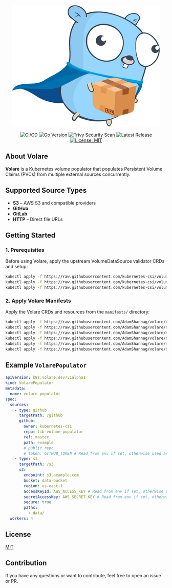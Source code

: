 <p align="center">
  <img src="assets/volare.png" alt="Volare logo" width="462" />
</p>

<p align="center">
  <a href="https://github.com/AdamShannag/volare/actions/workflows/build.yml">
    <img src="https://img.shields.io/github/actions/workflow/status/AdamShannag/volare/build.yml?branch=master&label=CI%2FCD&logo=github" alt="CI/CD">
  </a>
  <a href="https://github.com/AdamShannag/volare/blob/master/go.mod">
    <img src="https://img.shields.io/github/go-mod/go-version/AdamShannag/volare?logo=go" alt="Go Version">
  </a>
  <a href="https://github.com/AdamShannag/volare/actions/workflows/build.yml">
    <img src="https://img.shields.io/github/actions/workflow/status/AdamShannag/volare/build.yml?branch=master&label=Trivy%20Security%20Scan&logo=aquasec" alt="Trivy Security Scan">
  </a>
  <a href="https://github.com/AdamShannag/volare/releases/latest">
    <img src="https://img.shields.io/github/v/release/AdamShannag/volare?sort=semver" alt="Latest Release">
  </a>
  <a href="https://github.com/AdamShannag/volare/blob/master/LICENSE">
    <img src="https://img.shields.io/badge/License-MIT-yellow.svg" alt="License: MIT">
  </a>
</p>

## About Volare

**Volare** is a Kubernetes volume populator that populates Persistent Volume Claims (PVCs) from multiple external
sources concurrently.

## Supported Source Types

- **S3** – AWS S3 and compatible providers
- **GitHub**
- **GitLab**
- **HTTP** – Direct file URLs

## Getting Started

### 1. Prerequisites

Before using Volare, apply the upstream VolumeDataSource validator CRDs and setup:

```bash
kubectl apply -f https://raw.githubusercontent.com/kubernetes-csi/volume-data-source-validator/v1.0.1/client/config/crd/populator.storage.k8s.io_volumepopulators.yaml
kubectl apply -f https://raw.githubusercontent.com/kubernetes-csi/volume-data-source-validator/v1.0.1/deploy/kubernetes/rbac-data-source-validator.yaml
kubectl apply -f https://raw.githubusercontent.com/kubernetes-csi/volume-data-source-validator/v1.0.1/deploy/kubernetes/setup-data-source-validator.yaml
````

### 2. Apply Volare Manifests

Apply the Volare CRDs and resources from the `manifests/` directory:

```bash
kubectl apply -f https://raw.githubusercontent.com/AdamShannag/volare/master/manifests/1.volarepopulators-crd.yaml
kubectl apply -f https://raw.githubusercontent.com/AdamShannag/volare/master/manifests/2.volumepopulator.yaml
kubectl apply -f https://raw.githubusercontent.com/AdamShannag/volare/master/manifests/3.volarepopulator.yaml
kubectl apply -f https://raw.githubusercontent.com/AdamShannag/volare/master/manifests/4.volare-controller.yaml
kubectl apply -f https://raw.githubusercontent.com/AdamShannag/volare/master/manifests/5.pvc.yaml
kubectl apply -f https://raw.githubusercontent.com/AdamShannag/volare/master/manifests/6.checker.yaml
```

## Example `VolarePopulator`

```yaml
apiVersion: k8s.volare.dev/v1alpha1
kind: VolarePopulator
metadata:
  name: volare-populator
spec:
  sources:
    - type: github
      targetPath: /github
      github:
        owner: kubernetes-csi
        repo: lib-volume-populator
        ref: master
        path: example
        # public repo       
        # token: GITHUB_TOKEN # Read from env if set, otherwise used as a raw string
    - type: s3
      targetPath: /s3
      s3:
        endpoint: s3.example.com
        bucket: data-bucket
        region: us-east-1
        accessKeyId: AWS_ACCESS_KEY # Read from env if set, otherwise used as a raw string
        secretAccessKey: AWS_SECRET_KEY # Read from env if set, otherwise used as a raw string
        secure: true
        paths:
          - data/
  workers: 4
```

## License

[MIT](LICENSE)

## Contribution

If you have any questions or want to contribute, feel free to open an issue or PR.

